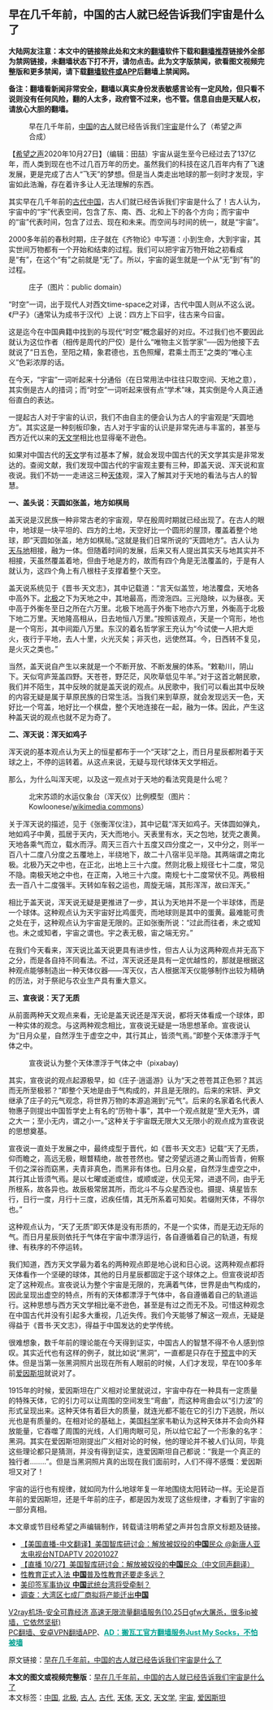  <h2>早在几千年前，中国的古人就已经告诉我们宇宙是什么了</h2> <p class="notice"><b>大陆网友注意：本文中的链接除此处和文末的<a href="https://github.com/bannedbook/fanqiang" >翻墙</a>软件下载和<a href="https://github.com/killgcd/justmysocks/blob/master/README.md">翻墙推荐</a>链接外全部为禁网链接，未翻墙状态下打不开，请勿点击。此为文字版禁闻，欲看图文视频完整版和更多禁闻，请下载<a href="https://github.com/bannedbook/fanqiang">翻墙软件或APP</a>后翻墙上禁闻网。</p><p>备注：翻墙看新闻非常安全，翻墙以真实身份发表敏感言论有一定风险，但只看不说则没有任何风险，翻的人太多，政府管不过来，也不管。信息自由是天赋人权，请放心大胆的翻墙。</b></p>  <div class="entry"> <figure><figcaption>早在几千年前，<a href="https://www.bannedbook.org/bnews/tag/%E4%B8%AD%E5%9B%BD/" class="st_tag internal_tag" rel="tag" title="标签 中国 下的日志">中国</a>的<a href="https://www.bannedbook.org/bnews/tag/%e5%8f%a4%e4%ba%ba/" class="st_tag internal_tag" rel="tag" title="标签 古人 下的日志">古人</a>就已经告诉我们<a href="https://www.bannedbook.org/bnews/tag/%e5%ae%87%e5%ae%99/" class="st_tag internal_tag" rel="tag" title="标签 宇宙 下的日志">宇宙</a>是什么了（希望之声合成）</figcaption></figure> <p>【<span class='wp_keywordlink_affiliate'><a href="https://www.soundofhope.org" title="希望之声" target="_blank">希望之声</a></span>2020年10月27日】（编辑：田喆）宇宙从诞生至今已经过去了137亿年，而人类到现在也不过几百万年的历史。虽然我们的科技在这几百年内有了飞速发展，更是完成了古人“飞天”的梦想。但是当人类走出地球的那一刻时才发现，宇宙如此浩瀚，存在着许多让人无法理解的东西。</p> <p>其实早在几千年前的<a href="https://www.bannedbook.org/bnews/tag/%e5%8f%a4%e4%bb%a3/" class="st_tag internal_tag" rel="tag" title="标签 古代 下的日志">古代</a><span class='wp_keywordlink_affiliate'><a href="https://www.bannedbook.org/" title="中国" target="_blank">中国</a></span>，古人们就已经告诉我们宇宙是什么了！古人认为，宇宙中的“宇”代表空间，包含了东、南、西、北和上下的各个方向；而宇宙中的“宙”代表时间，包含了过去、现在和未来。而空间与时间的统一，就是“宇宙”。</p> <p>2000多年前的春秋时期，庄子就在《齐物论》中写道：小到生命，大到宇宙，其实世间万物都有一个开始和结束的过程。我们可以把宇宙万物开始之初看成是“有”，在这个“有”之前就是“无”了。所以，宇宙的诞生就是一个从“无”到“有”的过程。</p> <figure><figcaption>庄子（图片：public domain）</figcaption></figure> <p>“时空”一词，出于现代人对西文time-space之对译，古代中国人则从不这么说。《尸子》（通常认为成书于汉代）上说：四方上下曰宇，往古来今曰宙。</p> <p>这是迄今在中国典籍中找到的与现代“时空”概念最好的对应。不过我们也不要因此就认为这位作者（相传是周代的尸佼）是什么“唯物主义哲学家”──因为他接下去就说了“日五色，至阳之精，象君德也，五色照耀，君乘土而王”之类的“唯心主义”色彩浓厚的话。</p> <p>在今天，“宇宙”一词听起来十分通俗（在日常用法中往往只取空间、天地之意），其实倒是古人的措词；而“时空”一词听起来很有点“学术”味，其实倒是今人真正通俗直白的表达。</p> <p>一提起古人对于宇宙的认识，我们不由自主的便会认为古人的宇宙观是“天圆地方”。其实这是一种刻板印象，古人对于宇宙的认识是非常先进与丰富的，甚至与西方近代以来的<a href="https://www.bannedbook.org/bnews/tag/%E5%A4%A9%E6%96%87%E5%AD%A6/" class="st_tag internal_tag" rel="tag" title="标签 天文学 下的日志">天文学</a>相比也显得毫不逊色。</p>  <p>如果对中国古代的<a href="https://www.bannedbook.org/bnews/tag/%e5%a4%a9%e6%96%87/" class="st_tag internal_tag" rel="tag" title="标签 天文 下的日志">天文</a>学有过基本了解，就会发现中国古代的天文学其实是非常发达的。查阅文献，我们发现中国古代的宇宙观主要有三种，即盖天说、浑天说和宣夜说。我们不妨一一走进这三种<a href="https://www.bannedbook.org/bnews/tag/%e5%a4%a9%e4%bd%93/" class="st_tag internal_tag" rel="tag" title="标签 天体 下的日志">天体</a>观，深入了解其对于天地的看法与古人的智慧。</p> <p><strong>一、盖头说：天圆如张盖，地方如棋局</strong></p> <p>盖天说是汉民族一种非常古老的宇宙观，早在殷周时期就已经出现了。在古人的眼中，地球是一块平坦的、四方的土地，天空好比一个圆形的屋顶，覆盖着整个地球，即“天圆如张盖，地方如棋局。”这就是我们日常所说的“天圆地方”。古人认为<span class='wp_keywordlink'><a href="https://www.bannedbook.org/forum11/topic435.html" title="禁片：《天与地》下载" target="_blank">天与地</a></span>相接，融为一体。但随着时间的发展，后来又有人提出其实天与地其实并不相接，天虽然覆盖着地，但由于地是方的，故而有四个角是无法覆盖的，于是有人就认为，这四个角上有八根柱子支撑着整个天空。</p> <p>盖天说系统见于《晋书·天文志》，其中记载道：“言天似盖笠，地法覆盘，天地各中高外下。<a href="https://www.bannedbook.org/bnews/tag/%e5%8c%97%e6%9e%81/" class="st_tag internal_tag" rel="tag" title="标签 北极 下的日志">北极</a>之下为天地之中，其地最高，而滂沲四。三光隐映，以为昼夜。天中高于外衡冬至日之所在六万里。北极下地高于外衡下地亦六万里，外衡高于北极下地二万里。天地隆高相从，日去地恒八万里。”按照该观点，天是一个穹形，地也是一个穹形，其中间距八万里。东汉的着名哲学家王充认为“今试使一人把大炬火，夜行于平地，去人十里，火光灭矣；非灭也，远使然耳。今，日西转不复见，是火灭之类也。”</p> <p>当然，盖天说自产生以来就是一个不断开放、不断发展的体系。“敕勒川，阴山下。天似穹庐笼盖四野。天苍苍，野茫茫，风吹草低见牛羊。”对于这首北朝民歌，我们并不陌生，其中反映的就是盖天说的观点。从民歌中，我们可以看出其中反映的内容无疑是属于草原民族的日常生活。当我们来到草原，就会发现远天一色，天好比一个穹盖，地好比一个棋盘，整个天地连接在一起，融为一体。因此，产生这种盖天说的观点也就不足为奇了。</p> <p><strong>二、浑天说：浑天如鸡子</strong></p> <p>浑天说的基本观点认为天上的恒星都布于一个“天球”之上，而日月星辰都附着于天球之上，不停的运转着。从这点来说，无疑与现代球体天文学相近。</p>  <p>那么，为什么叫浑天呢，以及这一观点对于天地的看法究竟是什么呢？</p> <figure><figcaption>北宋苏颂的水运仪象台（浑天仪）比例模型（图片：Kowloonese/<a target="_blank" href="https://creativecommons.org/licenses/by-sa/3.0/deed.en">wikimedia commons</a>）</figcaption></figure> <p>关于浑天说的描述，见于《张衡浑仪注》，其中记载“浑天如鸡子。天体圆如弹丸，地如鸡子中黄，孤居于天内，天大而地小。天表里有水，天之包地，犹壳之裹黄。天地各乘气而立，载水而浮。周天三百六十五度又四分度之一，又中分之，则半一百八十二度八分度之五覆地上，半绕地下，故二十八宿半见半隐。其两端谓之南北极。北极乃天之中也，在正北，出地上三十六度。然则北极上规径七十二度，常见不隐。南极天地之中也，在正南，入地三十六度。南规七十二度常伏不见。两极相去一百八十二度强半。天转如车毂之运也，周旋无端，其形浑浑，故曰浑天。”</p> <p>相比于盖天说，浑天说无疑是更推进了一步，其认为天地并不是一个半球体，而是一个球体。这种观点认为天宇宙好比鸡蛋壳，而地球则是其中的蛋黄。最难能可贵之处在于，这种观点认为宇宙是无限的。正如张衡所说：“过此而往者，未之或知也。未之或知者，宇宙之谓也。宇之表无极，宙之端无穷。”</p> <p>在我们今天看来，浑天说比盖天说更具有进步性，但古人认为这两种观点并无高下之分，而是各自持不同看法。不过，浑天说还是具有一定优越性的，那就是根据这种观点能够制造出一种天体仪器——浑天仪，古人根据浑天仪能够制作出较为精确的历法，对于祭祀与农业生产具有重大意义。</p> <p><strong>三、宣夜说：天了无质</strong></p> <p>从前面两种天文观点来看，无论是盖天说还是浑天说，都将天体看成一个球体，即一种实体的观念。与这两种观念相比，宣夜说无疑是一场思想革命。宣夜说认为“日月众星，自然浮生于虚空之中，其行其止，皆须气焉。”即整个天体漂浮于气体之中。</p> <figure><figcaption>宣夜说认为整个天体漂浮于气体之中（pixabay)</figcaption></figure> <p>其实，宣夜说的观点起源极早，如《庄子·逍遥游》认为“天之苍苍其正色邪？其远而无所至极邪？”即整个天地是由于气构成的，并且是无限的。后来的宋钘、尹文继承了庄子的元气观念，将世界万物的本源追溯到“元气”。后来的名家着名代表人物惠子则提出中国哲学史上有名的“历物十事”，其中一个观点就是“至大无外，谓之大一；至小无内，谓之小一。”这种关于宇宙既无限大又无限小的观点成为宣夜说的思想奠基。</p>  <p>宣夜说一直处于发展之中，最终成型于晋代，如《晋书·天文志》记载“天了无质，仰而瞻之，高远无极，眼瞀精绝，故苍苍然也。譬之旁望远道之黄山而皆青，俯察千仞之深谷而窈黑，夫青非真色，而黑非有体也。日月众星，自然浮生虚空之中，其行其止皆须气焉。是以七曜或逝或住，或顺或逆，伏见无常，进退不同，由乎无所根系，故各异也。故辰极常居其所，而北斗不与众星西没也。摄提、填星皆东行，日行一度，月行十三度，迟疾任情，其无所系着可知矣。若缀附天体，不得尔也。”</p> <p>这种观点认为，“天了无质”即天体是没有形质的，不是一个实体，而是无边无际的气。而日月星辰则依托于气体在宇宙中漂浮运行，各自遵循着自己的轨道，有规律、有秩序的不停运转。</p> <p>我们知道，西方天文学最为着名的两种观点即是地心说和日心说。这两种观点都将天体看作一个坚硬的球体，其他的日月星辰都固定于这个球体之上。但宣夜说却否定了这种观点。宣夜说认为整个宇宙是无限的，充满着气体，世界是由气构成的，因此呈现出虚空的特点，所有的天体都漂浮于气体中，各自遵循着自己的轨道运行。这种思想与西方天文学相比毫不逊色，甚至是有过之而无不及。可惜这种观念在中国古代并没有引起多大重视，几近失传。我们今天能够了解这一观点，无疑是得益于《晋书·天文志》，得益于中国发达的史学传统。</p> <p>很难想象，数千年前的理论能在今天得到证实，中国古人的智慧不得不令人感到惊叹。其实近代也有这样的例子，就比如说“黑洞”，一直都是只存在于<span class='wp_keywordlink'><a href="https://www.bannedbook.org/forum5/" title="预言玄学禁书下载" rel="nofollow">预言</a></span>中的天体。但是当第一张黑洞照片出现在所有人眼前的时候，人们才发现，早在100多年前<a href="https://www.bannedbook.org/bnews/tag/%e7%88%b1%e5%9b%a0%e6%96%af%e5%9d%a6/" class="st_tag internal_tag" rel="tag" title="标签 爱因斯坦 下的日志">爱因斯坦</a>就说对了。</p> <p>1915年的时候，爱因斯坦在广义相对论里就说过，宇宙中存在一种具有一定质量的特殊天体，它的引力可以让周围的空间发生“弯曲”，而这种弯曲会以“引力波”的形式呈现出来。这种天体有着巨大的质量，就连光都不能在它的引力下逃脱，所以光也是有质量的。在相对论的基础上，美国<span class='wp_keywordlink'><a href="https://www.bannedbook.org/forum11/topic309.html" title="禁片：“科学”的棍子" target="_blank">科学</a></span>家韦勒认为这种天体并不会向外释放能量，它吞噬了周围的光线，人们用肉眼可见，所以给它起了一个形象的名字：黑洞。其实在爱因斯坦刚提出广义相对论的时候，他的理论并不被人们认同，毕竟这些理论都只是猜测，并没有得到证实，连爱因斯坦自己都说：“我是一个真正的独行者&#8230;&#8230;..”。但是当黑洞照片真的出现在我们面前时，人们不得不感慨：爱因斯坦又对了！</p> <p>宇宙的运行也有规律，就如同为什么地球年复一年地围绕太阳转动一样。无论是百年前的爱因斯坦，还是千年前的庄子，都是因为发现了这些规律，才看到了宇宙的一部分真相。</p> <p>本文章或节目经希望之声编辑制作，转载请注明希望之声并包含原文标题及链接。</p>  <ul class='op-related-articles' title='相关阅读'> <li><a href='https://www.bannedbook.org/bnews/taiwannews/20201028/1421435.html' target='_blank'>【美国直播-中文翻译】美国智库研讨会：解放被奴役的<b>中国</b>民众  @新唐人亚太电视台NTDAPTV  20201027</a></li> <li><a href='https://www.bannedbook.org/bnews/bannedvideo/20201028/1421434.html' target='_blank'>【直播 10/27】美国智库研讨会：解放被奴役的<b>中国</b>民众（中文同声翻译）</a></li> <li><a href='https://www.bannedbook.org/bnews/ssgc/20201028/1421414.html' target='_blank'>性教育正式入法 <b>中国</b>普及性教育还要走多远？</a></li> <li><a href='https://www.bannedbook.org/bnews/headline/20201028/1421412.html' target='_blank'>美印签军事协议 <b>中国</b>武统台湾将受牵制？</a></li> <li><a href='https://www.bannedbook.org/bnews/cnnews/hknews/20201028/1421395.html' target='_blank'>调查：大湾区七成厂商拟将产能迁出<b>中国</b></a></li> </ul> <p class="texttj"> <a href="https://github.com/bannedbook/fanqiang/wiki/V2ray%E6%9C%BA%E5%9C%BA" target="_blank">V2ray机场-安全可靠经济 高速无限流量翻墙服务(10.25日gfw大屠杀，很多ip被墙，它依然坚挺)</a><br/> <a href="https://github.com/bannedbook/fanqiang/wiki/%E7%A6%81%E9%97%BB%E7%BD%91%E5%AE%89%E5%8D%93%E7%BF%BB%E5%A2%99%E6%96%B0%E9%97%BBAPP" target="_blank">PC翻墙、安卓VPN翻墙APP</a>、<span onclick="window.open('https://github.com/killgcd/justmysocks/blob/master/README.md')" style="font-weight:bold;color:#00A191;cursor:pointer;text-decoration:underline;outline:none">AD：搬瓦工官方翻墙服务Just My Socks，不怕被墙</span></p><p>原文链接：<a class="src_link"  href="https://www.soundofhope.org/post/436150" target="_blank">早在几千年前，中国的古人就已经告诉我们宇宙是什么了</a></p><a name='sharetosocial'></a>       <div><b>本文的图文或视频完整版</b>：<a href='https://www.bannedbook.org/bnews/comments/20201028/1421436.html'>早在几千年前，中国的古人就已经告诉我们宇宙是什么了</a></div>  </div><!--END ENTRY--> <div class="postfooter"> <div>本文标签：<a href="https://www.bannedbook.org/bnews/tag/%E4%B8%AD%E5%9B%BD/" rel="tag">中国</a>, <a href="https://www.bannedbook.org/bnews/tag/%e5%8c%97%e6%9e%81/" rel="tag">北极</a>, <a href="https://www.bannedbook.org/bnews/tag/%e5%8f%a4%e4%ba%ba/" rel="tag">古人</a>, <a href="https://www.bannedbook.org/bnews/tag/%e5%8f%a4%e4%bb%a3/" rel="tag">古代</a>, <a href="https://www.bannedbook.org/bnews/tag/%e5%a4%a9%e4%bd%93/" rel="tag">天体</a>, <a href="https://www.bannedbook.org/bnews/tag/%e5%a4%a9%e6%96%87/" rel="tag">天文</a>, <a href="https://www.bannedbook.org/bnews/tag/%E5%A4%A9%E6%96%87%E5%AD%A6/" rel="tag">天文学</a>, <a href="https://www.bannedbook.org/bnews/tag/%e5%ae%87%e5%ae%99/" rel="tag">宇宙</a>, <a href="https://www.bannedbook.org/bnews/tag/%e7%88%b1%e5%9b%a0%e6%96%af%e5%9d%a6/" rel="tag">爱因斯坦</a></div>  </div><!--END POSTFOOTER--> 